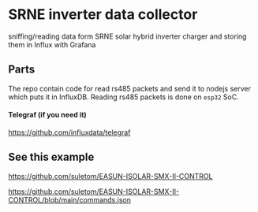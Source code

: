 # SRNE inverter data collector

sniffing/reading data form SRNE solar hybrid inverter charger and storing them in Influx with Grafana

## Parts

The repo contain code for read rs485 packets and send it to nodejs server which puts it in InfluxDB.
Reading rs485 packets is done on `esp32` SoC.


#### Telegraf (if you need it)
https://github.com/influxdata/telegraf


## See this example
https://github.com/suletom/EASUN-ISOLAR-SMX-II-CONTROL

https://github.com/suletom/EASUN-ISOLAR-SMX-II-CONTROL/blob/main/commands.json
